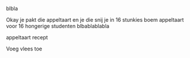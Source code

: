 
blbla 

Okay je pakt die appeltaart en je die snij je in 16 stunkies 
boem appeltaart voor 16 hongerige studenten
blbablablabla

appeltaart recept 

Voeg vlees toe
